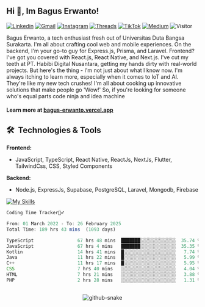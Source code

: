 ## Hi 👋, Im Bagus Erwanto!

[![Linkedin](https://img.shields.io/badge/-baguserwanto-blue?style=flat&logo=Linkedin&logoColor=white)](https://www.linkedin.com/in/bagus-erwanto/)
[![Gmail](https://img.shields.io/badge/-bagus251001@gmail.com-c14438?style=flat&logo=Gmail&logoColor=white)](mailto:bagus251001@gmail.com)
[![Instagram](https://img.shields.io/badge/-bagus_64byte-e4405f?style=flat&logo=Instagram&logoColor=white)](https://www.instagram.com/bagus_64byte/)
[![Threads](https://img.shields.io/badge/-bagus_64byte-000000?style=flat&logo=threads&logoColor=white)](https://www.threads.net/@bagus_64byte)
[![TikTok](https://img.shields.io/badge/-erwantax-black?style=flat&logo=TikTok&logoColor=white)](https://www.tiktok.com/@erwantax)
[![Medium](https://img.shields.io/badge/-@bagus251001-black?style=flat&logo=Medium&logoColor=white)](https://medium.com/@bagus251001)
![Visitor](https://komarev.com/ghpvc/?username=volumeee&label=Visitor&color=2bbc8a)

Bagus Erwanto, a tech enthusiast fresh out of Universitas Duta Bangsa Surakarta. I'm all about crafting cool web and mobile experiences. On the backend, I'm your go-to guy for Express.js, Prisma, and Laravel. Frontend? I've got you covered with React.js, React Native, and Next.js. I've cut my teeth at PT. Habibi Digital Nusantara, getting my hands dirty with real-world projects. But here's the thing - I'm not just about what I know now. I'm always itching to learn more, especially when it comes to IoT and AI. They're like my new tech crushes! I'm all about cooking up innovative solutions that make people go 'Wow!' So, if you're looking for someone who's equal parts code ninja and idea machine

#### Learn more at [bagus-erwanto.vercel.app](https://bagus-erwanto.vercel.app/about)


## 🛠 &nbsp;Technologies & Tools

**Frontend:**
- JavaScript, TypeScript, React Native, ReactJs, NextJs, Flutter, TailwindCss, CSS, Styled Components

**Backend:**
- Node.js, ExpressJs, Supabase, PostgreSQL, Laravel, Mongodb, Firebase

[![My Skills](https://skillicons.dev/icons?i=javascript,react,typescript,nextjs,java,kotlin,python,html,css,tailwind,nodejs,express,mysql,mongodb,prisma,figma,supabase,postgresql,laravel,firebase,vite,webpack,vercel,git,github,githubactions,androidstudio,arduino,postman,tensorflow&theme=light)](https://skillicons.dev)

<!-- language_times_start -->
```typescript
Coding Time Tracker🙆‍♂️

From: 01 March 2022 - To: 26 February 2025
Total Time: 189 hrs 43 mins  (1093 days)

TypeScript                67 hrs 48 mins  ███████░░░░░░░░░░░░░  35.74 %
JavaScript                67 hrs 4 mins   ███████░░░░░░░░░░░░░  35.35 %
Kotlin                    14 hrs 41 mins  █░░░░░░░░░░░░░░░░░░░   7.74 %
Java                      11 hrs 22 mins  █░░░░░░░░░░░░░░░░░░░   5.99 %
C++                       11 hrs 17 mins  █░░░░░░░░░░░░░░░░░░░   5.95 %
CSS                       7 hrs 40 mins   ░░░░░░░░░░░░░░░░░░░░   4.04 %
HTML                      7 hrs 21 mins   ░░░░░░░░░░░░░░░░░░░░   3.88 %
PHP                       2 hrs 28 mins   ░░░░░░░░░░░░░░░░░░░░   1.31 %
```
<!-- language_times_end -->
##
<!-- snake graph -->
<div align="center">
  <picture>
    <source media="(prefers-color-scheme: dark)" srcset="https://github.com/fatkhurrhn/fatkhurrhn/blob/main/github-contribution-grid-snake-dark.svg" />
    <source media="(prefers-color-scheme: light), (prefers-color-scheme: no-preference)" srcset="https://github.com/fatkhurrhn/fatkhurrhn/blob/main/github-contribution-grid-snake.svg" />
    <img src="https://github.com/fatkhurrhn/fatkhurrhn/blob/main/github-contribution-grid-snake.svg" alt="github-snake" />
  </picture>
<!-- <h4> _generated with [Platane/snk](https://platane.me/snk/)_</h4> -->
</div>
<br>
<div align="left">
<!--   <img src="https://github-readme-activity-graph.vercel.app/graph?username=fatkhurrhn&radius=16&theme=react&area=true&order=5" height="auto" alt="by fatkhurhhn"/> -->
<!--   <img src="https://github-readme-activity-graph.vercel.app/graph?username=volumeee&theme=github-compact&radius=16" height="auto" alt="by volumeee"/> -->

